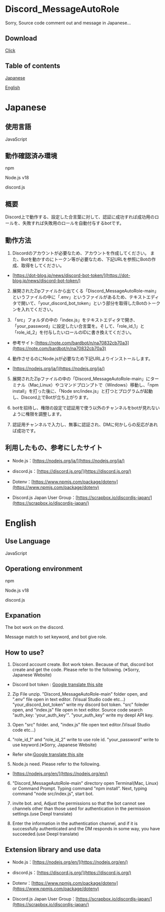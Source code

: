 # Discord_MessageAutoRole
Sorry, Source code comment out and message in Japanese...

## Download
[Click](https://github.com/Ay2416/Discord_MessageAutoRole/archive/refs/heads/main.zip)

## Table of contents
[Japanese](https://github.com/Ay2416/Discord_MessageAutoRole#japanese)

[English](https://github.com/Ay2416/Discord_MessageAutoRole#english)

# Japanese

## 使用言語
JavaScript

## 動作確認済み環境
npm

Node.js v18

discord.js

## 概要

Discord上で動作する、設定した合言葉に対して、認証に成功すれば成功用のロールを、失敗すれば失敗用のロールを自動付与するbotです。

## 動作方法
1. Discordのアカウントが必要なため、アカウントを作成してください。
また、Botを動かすのにトークン等が必要なため、下記URLを参照にBotの作成、取得をしてください。

* [https://dot-blog.jp/news/discord-bot-token/](https://dot-blog.jp/news/discord-bot-token/)

2. 展開されたZipファイルから出てくる「Discord_MessageAutoRole-main」というファイルの中に「.env」というファイルがあるため、テキストエディタで開いて、「your_discord_bot_token」という部分を取得したBotのトークンを入れてください。

3. 「src」フォルダの中の「index.js」をテキストエディタで開き、「your_password」に設定したい合言葉を。そして、「role_id_1」と「role_id_2」を付与したいロールのIDに書き換えてください。
* 参考サイト:[https://note.com/bardbot/n/na70832cb70a3](https://note.com/bardbot/n/na70832cb70a3)

4. 動作させるのにNode.jsが必要なため下記URLよりインストールします。

* [https://nodejs.org/ja/](https://nodejs.org/ja/)

5. 展開されたZipファイルの中の「Discord_MessageAutoRole-main」にターミナル（Mac,Linux）やコマンドプロンプトで（Windows）移動し、「npm install」を打った後に、「Node src/index.js」と打つとプログラムが起動し、Discord上でBotが立ち上がります。

6. botを招待し、権限の設定で認証用で使う以外のチャンネルをbotが見れないように権限を調整します。

7. 認証用チャンネルで入力し、無事に認証され、DMに何かしらの反応があれば成功です。

## 利用したもの、参考にしたサイト

* Node.js：[https://nodejs.org/ja/](https://nodejs.org/ja/)

* discord.js：[https://discord.js.org/](https://discord.js.org/)

* Dotenv：[https://www.npmjs.com/package/dotenv](https://www.npmjs.com/package/dotenv)

* Discord.js Japan User Group：[https://scrapbox.io/discordjs-japan/](https://scrapbox.io/discordjs-japan/)

# English
## Use Language
JavaScript

## Operationg environment
npm

Node.js v18

discord.js

## Expanation

The bot work on the discord.

Message match to set keyword, and bot give role.

## How to use?

1. Discord account create. Bot work token. Because of that, discord bot create and get the code. Please refer to the following. (※Sorry, Japanese Website)

* Discord bot token : [Google translate this site](https://dot--blog-jp.translate.goog/news/discord-bot-token/?_x_tr_sl=ja&_x_tr_tl=en&_x_tr_hl=ja&_x_tr_pto=wapp)

2. Zip File unzip. "Discord_MessageAutoRole-main" folder open, and ".env" file open in text editor. (Visual Studio code etc...) "your_discord_bot_token" write my discord bot token. "src" foleder open, and "index.js" file open in text editor. Source code search "auth_key: 'your_auth_key'". "your_auth_key" write my deepl API key.

3. Open "src" folder. and, "index.js" file open text editor.(Visual Studio code etc...)

4. "role_id_1" and "role_id_2" write to use role id. "your_password" write to use keyword.(※Sorry, Japanese Website)
* Refer site:[Google translate this site](https://note.com/bardbot/n/na70832cb70a3?_x_tr_sl=ja&_x_tr_tl=en&_x_tr_hl=ja&_x_tr_pto=wapp)

5. Node.js need. Please refer to the following.

* [https://nodejs.org/en/](https://nodejs.org/en/)

6. "Discord_MessageAutoRole-main" directory open Terminal(Mac, Linux) or Command Prompt. Typing command "npm install". Next, typing command "node src/index.js", start bot.

7. invite bot. and, Adjust the permissions so that the bot cannot see channels other than those used for authentication in the permission settings.(use Deepl translate)

8. Enter the information in the authentication channel, and if it is successfully authenticated and the DM responds in some way, you have succeeded.(use Deepl translate)

## Extension library and use data

* Node.js：[https://nodejs.org/en/](https://nodejs.org/en/)

* discord.js：[https://discord.js.org/](https://discord.js.org/)

* Dotenv：[https://www.npmjs.com/package/dotenv](https://www.npmjs.com/package/dotenv)

* Discord.js Japan User Group：[https://scrapbox.io/discordjs-japan/](https://scrapbox.io/discordjs-japan/)
